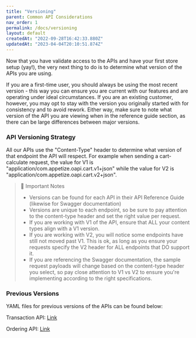```yaml
---
title: "Versioning"
parent: Common API Considerations
nav_order: 1
permalink: /docs/versioning
layout: default
createdAt: "2022-09-28T16:42:33.880Z"
updatedAt: "2023-04-04T20:10:51.874Z"
---
```

Now that you have validate access to the APIs and have your first store setup (yay!), the very next thing to do is to determine what version of the APIs you are using.

If you are a first-time user, you should always be using the most recent version - this way you can ensure you are current with our features and are operating under ideal circumstances. If you are an existing customer, however, you may opt to stay with the version you originally started with for consistency and to avoid rework. Either way, make sure to note what version of the API you are viewing when in the reference guide section, as there can be large differences between major versions.

### API Versioning Strategy

All our APIs use the "Content-Type" header to determine what version of that endpoint the API will respect. For example when sending a cart-calculate request, the value for V1 is "application/com.appetize.oapi.cart.v1+json" while the value for V2 is "application/com.appetize.oapi.cart.v2+json".

> 🚧 Important Notes
> 
> - Versions can be found for each API in their API Reference Guide (likewise for Swagger documentation)
> - Versions are unique to each endpoint, so be sure to pay attention to the content-type header and set the right value per request.
> - If you are working with V1 of the API, ensure that ALL your content types align with a V1 version. 
> - If you are working with V2, you will notice some endpoints have still not moved past V1. This is ok, as long as you ensure your requests specify the V2 header for ALL endpoints that DO support it.
> - If you are referencing the Swagger documentation, the sample request payloads will change based on the content-type header you select, so pay close attention to V1 vs V2 to ensure you're implementing according to the right specifications.

### Previous Versions

YAML files for previous versions of the APIs can be found below:

Transaction API:  [Link]({{site.baseurl}}/page/tapi-yaml-files)

Ordering API: [Link]({{site.baseurl}}/page/oapi-yaml-files)
